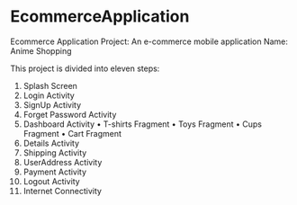 # EcommerceApplication
Ecommerce Application
Project: An e-commerce mobile application
Name: Anime Shopping

This project is divided into eleven steps:
1.	Splash Screen
2.	Login Activity
3.	SignUp Activity
4.	Forget Password Activity
5.	Dashboard Activity
•	T-shirts Fragment
•	Toys Fragment
•	Cups Fragment
•	Cart Fragment
6.	Details Activity
7.	Shipping Activity
8.	UserAddress Activity
9.	Payment Activity
10.	Logout Activity
11.	Internet Connectivity
